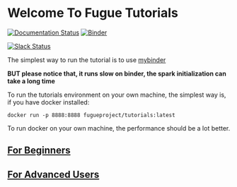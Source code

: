 # Welcome To Fugue Tutorials

[![Documentation Status](https://readthedocs.org/projects/fugue-tutorials/badge/?version=latest)](https://fugue-tutorials.readthedocs.io/en/latest/?badge=latest) [![Binder](https://mybinder.org/badge_logo.svg)](https://mybinder.org/v2/gh/fugue-project/tutorials/master)

[![Slack Status](https://img.shields.io/badge/slack-join_chat-white.svg?logo=slack&style=social)](https://join.slack.com/t/fugue-project/shared_invite/zt-jl0pcahu-KdlSOgi~fP50TZWmNxdWYQ)

The simplest way to run the tutorial is to use [mybinder](https://mybinder.org/v2/gh/fugue-project/tutorials/master)

**BUT please notice that, it runs slow on binder, the spark initialization can take a long time**

To run the tutorials environment on your own machine, the simplest way is, if you have docker installed:

```
docker run -p 8888:8888 fugueproject/tutorials:latest
```

To run docker on your own machine, the performance should be a lot better.

## [For Beginners](tutorials/beginner.ipynb)

## [For Advanced Users](tutorials/advanced.ipynb)